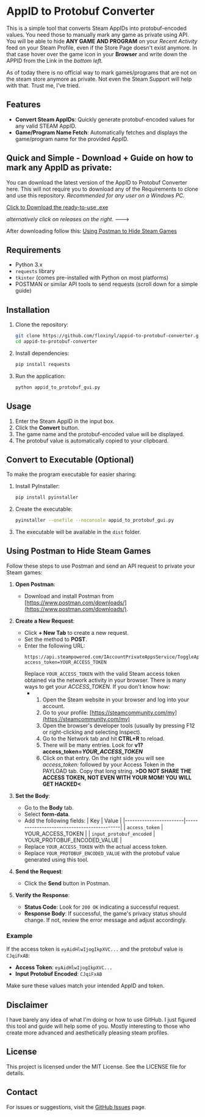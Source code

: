 # AppID to Protobuf Converter

This is a simple tool that converts Steam AppIDs into protobuf-encoded values. You need those to manually mark any game as private using API. You will be able to hide **ANY GAME AND PROGRAM** on your *Recent Activity* feed on your Steam Profile, even if the Store Page doesn't exist anymore. In that case hover over the game icon in your **Browser** and write down the APPID from the Link in the *bottom left*.

As of today there is no official way to mark games/programs that are not on the steam store anymore as private. Not even the Steam Support will help with that. Trust me, I've tried.

## Features

- **Convert Steam AppIDs**: Quickly generate protobuf-encoded values for any valid STEAM AppID.
- **Game/Program Name Fetch**: Automatically fetches and displays the game/program name for the provided AppID.

## Quick and Simple - Download + Guide on how to mark any AppID as private:

You can download the latest version of the AppID to Protobuf Converter here.
This will not require you to download any of the Requirements to clone and use this repository.
*Recommended for any user on a Windows PC.*

[Click to Download the ready-to-use .exe](https://github.com/floxinyl/appid-to-protobuf-converter/releases/latest/download/appid_to_protobuf_gui.exe)

*alternatively click on releases on the right.* --->

After downloading follow this: [Using Postman to Hide Steam Games](https://github.com/floxinyl/appid-to-protobuf-converter/tree/main?tab=readme-ov-file#using-postman-to-hide-steam-games)

## Requirements

- Python 3.x
- `requests` library
- `tkinter` (comes pre-installed with Python on most platforms)
- POSTMAN or similar API tools to send requests (scroll down for a simple guide)

## Installation

1. Clone the repository:
   ```bash
   git clone https://github.com/floxinyl/appid-to-protobuf-converter.git
   cd appid-to-protobuf-converter
   ```
2. Install dependencies:
   ```bash
   pip install requests
   ```
3. Run the application:
   ```bash
   python appid_to_protobuf_gui.py
   ```

## Usage

1. Enter the Steam AppID in the input box.
2. Click the **Convert** button.
3. The game name and the protobuf-encoded value will be displayed.
4. The protobuf value is automatically copied to your clipboard.

## Convert to Executable (Optional)

To make the program executable for easier sharing:

1. Install PyInstaller:
   ```bash
   pip install pyinstaller
   ```
2. Create the executable:
   ```bash
   pyinstaller --onefile --noconsole appid_to_protobuf_gui.py
   ```
3. The executable will be available in the `dist` folder.

## Using Postman to Hide Steam Games

Follow these steps to use Postman and send an API request to private your Steam games:

1. **Open Postman**:
   - Download and install Postman from [https://www.postman.com/downloads/](https://www.postman.com/downloads/).

2. **Create a New Request**:
   - Click **+ New Tab** to create a new request.
   - Set the method to **POST**.
   - Enter the following URL:
     ```
     https://api.steampowered.com/IAccountPrivateAppsService/ToggleAppPrivacy/v1?access_token=YOUR_ACCESS_TOKEN
     ```
     Replace `YOUR_ACCESS_TOKEN` with the valid Steam access token obtained via the network activity in your browser.
     There is many ways to get your *ACCESS_TOKEN*. If you don't know how:
     - 1. Open the Steam website in your browser and log into your account.
       2. Go to your profile: [https://steamcommunity.com/my](https://steamcommunity.com/my)
       3. Open the browser's developer tools (usually by pressing F12 or right-clicking and selecting Inspect).
       4. Go to the Network tab and hit **CTRL+R** to reload.
       5. There will be many entries. Look for **v1?access_token=*YOUR_ACCESS_TOKEN***
       6. Click on that entry. On the right side you will see *access_token:* followed by your Access Token in the PAYLOAD tab. Copy that long string.
          **>DO NOT SHARE THE ACCESS TOKEN, NOT EVEN WITH YOUR MOM! YOU WILL GET HACKED<**

3. **Set the Body**:
   - Go to the **Body** tab.
   - Select **form-data**.
   - Add the following fields:
     | Key                    | Value                                      |
     |------------------------|--------------------------------------------|
     | `access_token`         | YOUR_ACCESS_TOKEN                         |
     | `input_protobuf_encoded` | YOUR_PROTOBUF_ENCODED_VALUE               |
   - Replace `YOUR_ACCESS_TOKEN` with the actual access token.
   - Replace `YOUR_PROTOBUF_ENCODED_VALUE` with the protobuf value generated using this tool.

4. **Send the Request**:
   - Click the **Send** button in Postman.

5. **Verify the Response**:
   - **Status Code**: Look for `200 OK` indicating a successful request.
   - **Response Body**: If successful, the game's privacy status should change. If not, review the error message and adjust accordingly.

### Example
If the access token is `eyAidHlwIjogIkpXVC...` and the protobuf value is `CJqiFxAB`:
- **Access Token**: `eyAidHlwIjogIkpXVC...`  
- **Input Protobuf Encoded**: `CJqiFxAB`  

Make sure these values match your intended AppID and token.

## Disclaimer

I have barely any idea of what I'm doing or how to use GitHub. I just figured this tool and guide will help some of you. Mostly interesting to those who create more advanced and aesthetically pleasing steam profiles.

## License

This project is licensed under the MIT License. See the LICENSE file for details.

## Contact

For issues or suggestions, visit the [GitHub Issues](https://github.com/floxinyl/appid-to-protobuf-converter/issues) page.

